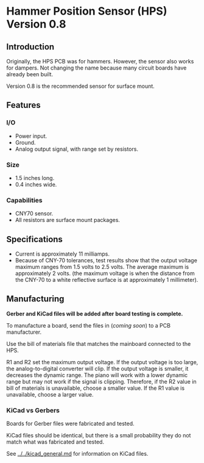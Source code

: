# Hammer Position Sensor (HPS) Version 0.8

## Introduction

Originally, the HPS PCB was for hammers.  However, the sensor also works for dampers.  Not changing the name because many circuit boards have already been built.

Version 0.8 is the recommended sensor for surface mount.

## Features

### I/O
* Power input.
* Ground.
* Analog output signal, with range set by resistors.

### Size
* 1.5 inches long.
* 0.4 inches wide.

### Capabilities
* CNY70 sensor.
* All resistors are surface mount packages.

## Specifications

* Current is approximately 11 milliamps.
* Because of CNY-70 tolerances, test results show that the output voltage maximum ranges from 1.5 volts to 2.5 volts. The average maximum is approximately 2 volts. (the maximum voltage is when the distance from the CNY-70 to a white reflective surface is at approximately 1 millimeter).

## Manufacturing

**Gerber and KiCad files will be added after board testing is complete.**

To manufacture a board, send the files in (*coming soon*) to a PCB manufacturer.

Use the bill of materials file that matches the mainboard connected to the HPS.

R1 and R2 set the maximum output voltage. If the output voltage is too large, the analog-to-digital converter will clip. If the output voltage is smaller, it decreases the dynamic range. The piano will work with a lower dynamic range but may not work if the signal is clipping. Therefore, if the R2 value in bill of materials is unavailable, choose a smaller value. If the R1 value is unavailable, choose a larger value.

### KiCad vs Gerbers

Boards for Gerber files were fabricated and tested.

KiCad files should be identical, but there is a small probability they do not match what was fabricated and tested.

See [../../kicad_general.md](../../kicad_general.md) for information on KiCad files.